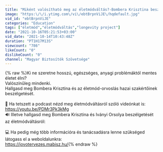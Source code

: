```yaml
---
title: "Miként valósítható meg az életmódváltás?-Bombera Krisztina beszélget a Longevity Project alapítóival"
image: "https:\/\/i.ytimg.com\/vi\/ebtBrpnViJE\/hqdefault.jpg"
vid_id: "ebtBrpnViJE"
categories: "Education"
tags: ["életmód","életmódváltás","longevity project"]
date: "2021-10-16T05:21:53+03:00"
vid_date: "2021-10-14T10:43:48Z"
duration: "PT1H17M13S"
viewcount: "786"
likeCount: "0"
dislikeCount: "0"
channel: "Magyar Biztosítók Szövetsége"
---
```

{% raw %}Ki ne szeretne hosszú, egészséges, anyagi problémáktól mentes életet élni?<br />Valószínűleg mindenki.<br />Hallgasd meg Bombera Krisztina és az életmód-orvoslás hazai szakértőinek beszélgetését.<br /><br />🎥 Ha tetszett a podcast nézd meg életmódváltásról szóló videónkat is:<br /><a rel="nofollow" target="blank" href="https://youtu.be/PDMr3Pk3kMg">https://youtu.be/PDMr3Pk3kMg</a><br />🔊 Illetve hallgasd meg Bombera Krisztina  és Iványi Orsolya beszélgetését az életmódváltásról:<br /><br />💻 Ha pedig még több információra és tanácsadásra lenne szükséged látogass el a weboldalunkra:<br /><a rel="nofollow" target="blank" href="https://jovotervezes.mabisz.hu/">https://jovotervezes.mabisz.hu/</a>{% endraw %}
